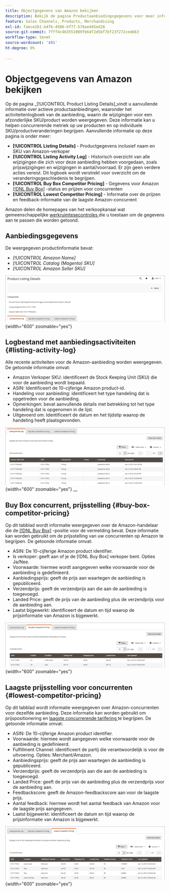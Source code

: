 ```yaml
---
title: Objectgegevens van Amazon bekijken
description: Bekijk de pagina Productaanbiedingsgegevens voor meer informatie over de maatstaven van je Amazon-aanbiedingen en over afzonderlijke wijzigingen in SKU/product.
feature: Sales Channels, Products, Merchandising
exl-id: faece1b1-b4fb-4506-bf77-576ae445ed28
source-git-commit: 7fff4c463551089fb64f2d5bf7bf23f272ce4663
workflow-type: tm+mt
source-wordcount: '491'
ht-degree: 0%

---
```


# Objectgegevens van Amazon bekijken

Op de pagina _[!UICONTROL Product Listing Details]_vindt u aanvullende informatie over actieve productaanbiedingen, waaronder het activiteitenlogboek van de aanbieding, waarin de wijzigingen voor een afzonderlijke SKU/product worden weergegeven. Deze informatie kan u helpen concurrerende metriek op uw producten en op individuele SKU/productveranderingen begrijpen. Aanvullende informatie op deze pagina is onder meer:

- **[!UICONTROL Listing Details]** - Productgegevens inclusief naam en SKU van Amazon-verkoper
- **[!UICONTROL Listing Activity Log]** - Historisch overzicht van alle wijzigingen die zich voor deze aanbieding hebben voorgedaan, zoals prijswijzigingen en wijzigingen in aantal/voorraad. Er zijn geen verdere acties vereist. Dit logboek wordt verstrekt voor overzicht om de veranderingsgeschiedenis te begrijpen.
- **[!UICONTROL Buy Box Competitor Pricing]** - Gegevens voor Amazon [[!DNL Buy Box]](./buy-box-competitor-pricing.md) -status en prijzen voor concurrenten
- **[!UICONTROL Lowest Competitor Pricing]** - Informatie over de prijzen en feedback-informatie van de laagste Amazon-concurrent

Amazon delen de homepages van het verkoopkanaal wat gemeenschappelijke [ werkruimtesecontroles ](./workspace-controls.md) die u toestaan om de gegevens aan te passen die worden getoond.

## Aanbiedingsgegevens

De weergegeven productinformatie bevat:

- _[!UICONTROL Amazon Name]_
- _[!UICONTROL Catalog (Magento) SKU]_
- _[!UICONTROL Amazon Seller SKU]_

![ het Lijst details ](assets/amazon-product-listing-details.png){width="600" zoomable="yes"}

## Logbestand met aanbiedingsactiviteiten {#listing-activity-log}

Alle recente activiteiten voor de Amazon-aanbieding worden weergegeven. De getoonde informatie omvat:

- Amazon Verkoper SKU: identificeert de Stock Keeping Unit (SKU) die voor de aanbieding wordt bepaald.
- ASIN: Identificeert de 10-cijferige Amazon product-id.
- Handeling voor aanbieding: identificeert het type handeling dat is opgetreden voor de aanbieding.
- Opmerkingen: bevat aanvullende details met betrekking tot het type handeling dat is opgenomen in de lijst.
- Uitgevoerd om: Identificeert de datum en het tijdstip waarop de handeling heeft plaatsgevonden.

![ de lijstdetails van het Product - het logboek van de lijstactiviteit ](assets/amazon-listing-activity-log.png){width="600" zoomable="yes"}
__

## Buy Box concurrent, prijsstelling {#buy-box-competitor-pricing}

Op dit tabblad wordt informatie weergegeven over de Amazon-handelaar die de [[!DNL Buy Box]](./buy-box-competitor-pricing.md) -positie voor de vermelding bevat. Deze informatie kan worden gebruikt om de prijsstelling van uw concurrenten op Amazon te begrijpen. De getoonde informatie omvat:

- ASIN: De 10-cijferige Amazon product identifier.
- Is verkoper: geeft aan of je de [!DNL Buy Box] verkoper bent. Opties Ja/Nee.
- Voorwaarde: hiermee wordt aangegeven welke voorwaarde voor de aanbieding is gedefinieerd.
- Aanbiedingsprijs: geeft de prijs aan waartegen de aanbieding is gepubliceerd.
- Verzendprijs: geeft de verzendprijs aan die aan de aanbieding is toegevoegd.
- Landed Price: geeft de prijs van de aanbieding plus de verzendprijs voor de aanbieding aan.
- Laatst bijgewerkt: identificeert de datum en tijd waarop de prijsinformatie van Amazon is bijgewerkt.

![ de lijstdetails van het product: Buy Box concurrent tarifering ](assets/amazon-listing-details-buy-box-2.png){width="600" zoomable="yes"}

## Laagste prijsstelling voor concurrenten {#lowest-competitor-pricing}

Op dit tabblad wordt informatie weergegeven over Amazon-concurrenten voor dezelfde aanbieding. Deze informatie kan worden gebruikt om prijspositionering en [ laagste concurrerende tarifering ](./lowest-competitor-pricing.md) te begrijpen. De getoonde informatie omvat:

- ASIN: De 10-cijferige Amazon product identifier.
- Voorwaarde: hiermee wordt aangegeven welke voorwaarde voor de aanbieding is gedefinieerd.
- Fulfillment Channel: identificeert de partij die verantwoordelijk is voor de uitvoering. Opties: Merchant/Amazon.
- Aanbiedingsprijs: geeft de prijs aan waartegen de aanbieding is gepubliceerd.
- Verzendprijs: geeft de verzendprijs aan die aan de aanbieding is toegevoegd.
- Landed Price: geeft de prijs van de aanbieding plus de verzendprijs voor de aanbieding aan.
- Feedbackscore: geeft de Amazon-feedbackscore aan voor de laagste prijs.
- Aantal feedback: hiermee wordt het aantal feedback van Amazon voor de laagste prijs aangegeven.
- Laatst bijgewerkt: identificeert de datum en tijd waarop de prijsinformatie van Amazon is bijgewerkt.

![ de lijstdetails van het Product - laagste concurrerende tarifering ](assets/amazon-listing-details-lowest-comp.png){width="600" zoomable="yes"}
